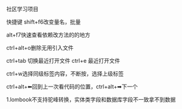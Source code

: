 社区学习项目


快捷键
shift+f6改变量名，批量

alt+f7快速查看依赖改方法的的地方

ctrl+alt+o删除无用引入文件

ctrl+tab 切换最近打开文件
ctrl+e 最近打开文件

ctrl+w选择同级标签内容，不断按，选择上级标签

ctrl+alt+⬅回到上一次看代码的位置，ctrl+alt+➡下一个


1.lombook不支持驼峰转换，实体类字段和数据库字段不一致拿不到数据
